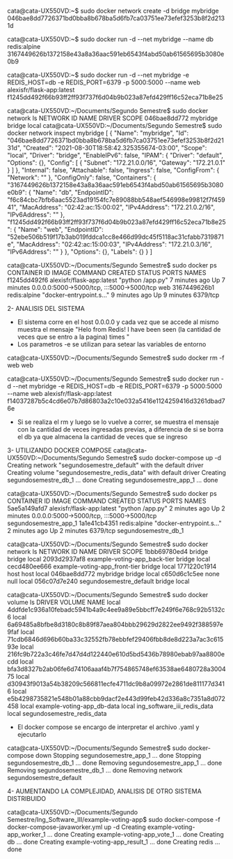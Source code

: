 cata@cata-UX550VD:~$ sudo docker network create -d bridge mybridge 
046bae8dd7726371bd0bba8b678ba5d6fb7ca03751ee73efef3253b8f2d2131d


cata@cata-UX550VD:~$ sudo docker run -d --net mybridge --name db redis:alpine
3167449626b1372158e43a8a36aac591eb6543f4abd50ab61565695b3080e0b9


cata@cata-UX550VD:~$ sudo docker run -d --net mybridge -e REDIS_HOST=db -e REDIS_PORT=6379 -p 		5000:5000 --name web alexisfr/flask-app:latest
f1245dd492f66b93ff2ff93f737f6d04b9b023a87efd429ff16c52eca71b8e25

cata@cata-UX550VD:~/Documents/Segundo Semestre$ sudo docker network ls
NETWORK ID     NAME                            DRIVER    SCOPE
046bae8dd772   mybridge                        bridge    local
cata@cata-UX550VD:~/Documents/Segundo Semestre$ sudo docker network inspect mybridge
[
    {
        "Name": "mybridge",
        "Id": "046bae8dd7726371bd0bba8b678ba5d6fb7ca03751ee73efef3253b8f2d2131d",
        "Created": "2021-08-30T18:58:42.325355674-03:00",
        "Scope": "local",
        "Driver": "bridge",
        "EnableIPv6": false,
        "IPAM": {
            "Driver": "default",
            "Options": {},
            "Config": [
                {
                    "Subnet": "172.21.0.0/16",
                    "Gateway": "172.21.0.1"
                }
            ]
        },
        "Internal": false,
        "Attachable": false,
        "Ingress": false,
        "ConfigFrom": {
            "Network": ""
        },
        "ConfigOnly": false,
        "Containers": {
            "3167449626b1372158e43a8a36aac591eb6543f4abd50ab61565695b3080e0b9": {
                "Name": "db",
                "EndpointID": "f6c84cbc7bfb6aac5523ad19154fc7e89088bb548aef546998e99812f7f45941",
                "MacAddress": "02:42:ac:15:00:02",
                "IPv4Address": "172.21.0.2/16",
                "IPv6Address": ""
            },
            "f1245dd492f66b93ff2ff93f737f6d04b9b023a87efd429ff16c52eca71b8e25": {
                "Name": "web",
                "EndpointID": "52ebe506b519f17b3ab019fddca1cc8e466d99dc45f5118ac31cfabb7319871e",
                "MacAddress": "02:42:ac:15:00:03",
                "IPv4Address": "172.21.0.3/16",
                "IPv6Address": ""
            }
        },
        "Options": {},
        "Labels": {}
    }
]

cata@cata-UX550VD:~/Documents/Segundo Semestre$ sudo docker ps 
CONTAINER ID   IMAGE                       COMMAND                  CREATED         STATUS         PORTS                                       NAMES
f1245dd492f6   alexisfr/flask-app:latest   "python /app.py"         7 minutes ago   Up 7 minutes   0.0.0.0:5000->5000/tcp, :::5000->5000/tcp   web
3167449626b1   redis:alpine                "docker-entrypoint.s…"   9 minutes ago   Up 9 minutes   6379/tcp        

2- ANALISIS DEL SISTEMA
- El sistema corre en el host 0.0.0.0 y cada vez que se accede al mismo muestra el mensaje "Helo from Redis! I have been seen (la cantidad de veces que se entro a la pagina) times "
- Los parametros -e se utilizan para setear las variables de entorno

cata@cata-UX550VD:~/Documents/Segundo Semestre$ sudo docker rm -f web
web

cata@cata-UX550VD:~/Documents/Segundo Semestre$ sudo docker run -d --net mybridge -e REDIS_HOST=db -e REDIS_PORT=6379 -p 5000:5000 --name web alexisfr/flask-app:latest
f14037287b5c4cd6e07b7d86803a2c10e032a5416e1124259416d3261dbad76e

- Si se realiza el rm y luego se lo vuelve a correr, se muestra el mensaje con la cantidad de veces ingresadas previas, a diferencia de si se borra el db ya que almacena la cantidad de veces que se ingreso

3- UTILIZANDO DOCKER COMPOSE 
cata@cata-UX550VD:~/Documents/Segundo Semestre$ sudo docker-compose up -d
Creating network "segundosemestre_default" with the default driver
Creating volume "segundosemestre_redis_data" with default driver
Creating segundosemestre_db_1 ... done
Creating segundosemestre_app_1 ... done

cata@cata-UX550VD:~/Documents/Segundo Semestre$ sudo docker ps
CONTAINER ID   IMAGE                       COMMAND                  CREATED         STATUS         PORTS                                       NAMES
5ae5a149afd7   alexisfr/flask-app:latest   "python /app.py"         2 minutes ago   Up 2 minutes   0.0.0.0:5000->5000/tcp, :::5000->5000/tcp   segundosemestre_app_1
1a1e41cb4351   redis:alpine                "docker-entrypoint.s…"   2 minutes ago   Up 2 minutes   6379/tcp                                    segundosemestre_db_1

cata@cata-UX550VD:~/Documents/Segundo Semestre$ sudo docker network ls 
NETWORK ID     NAME                            DRIVER    SCOPE
1bbb69780ed4   bridge                          bridge    local
2093d2937af8   example-voting-app_back-tier    bridge    local
cecd480ee666   example-voting-app_front-tier   bridge    local
1771220c1914   host                            host      local
046bae8dd772   mybridge                        bridge    local
c650d6c1c5ee   none                            null      local
056c07d7e240   segundosemestre_default         bridge    local


cata@cata-UX550VD:~/Documents/Segundo Semestre$ sudo docker volume ls 
DRIVER    VOLUME NAME
local     4ddfde1c936a10febadc5941b4a9c4ee9a89e5bbcff7e249f6e768c92b5132c6
local     6a69485a8bfbe8d3180c8b89f87aea804bbb29629d2822ee9492f388597e9faf
local     71cdb6846d696b60ba33c32552fb78ebbfef29406fbb8de8d223a7ac3c61593e
local     216fc9b722a3c46fe7d47d4d122440e610d5bd5436b78980ebab97aa8800ecdd
local     bfa3d8327b2ab06fe6d74106aaaf4b7f754865748ef63538ae6480728a300475
local     d30943f9013a54b38209c566811ecfe4711dc9b8a09972e2861de811177d3416
local     e5b4298735821e548b01a88cbb9dacf2e443d99feb42d336a8c7351a8d072458
local     example-voting-app_db-data
local     ing_software_iii_redis_data
local     segundosemestre_redis_data

- El docker compose se encargo de interpretar el archivo .yaml y ejecutarlo

cata@cata-UX550VD:~/Documents/Segundo Semestre$ sudo docker-compose down 
Stopping segundosemestre_app_1 ... done
Stopping segundosemestre_db_1  ... done
Removing segundosemestre_app_1 ... done
Removing segundosemestre_db_1  ... done
Removing network segundosemestre_default

4- AUMENTANDO LA COMPLEJIDAD, ANALISIS DE OTRO SISTEMA DISTRIBUIDO 

cata@cata-UX550VD:~/Documents/Segundo Semestre/Ing_Software_III/example-voting-app$ sudo docker-compose -f docker-compose-javaworker.yml up -d
Creating example-voting-app_worker_1 ... done
Creating example-voting-app_vote_1   ... done
Creating db                          ... done
Creating example-voting-app_result_1 ... done
Creating redis                       ... done





